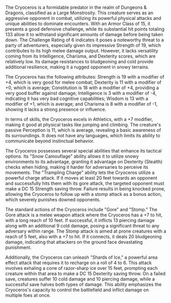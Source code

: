 The Cryoceros is a formidable predator in the realm of Dungeons & Dragons, classified as a Large Monstrosity. This creature serves as an aggressive opponent in combat, utilizing its powerful physical attacks and unique abilities to dominate encounters. With an Armor Class of 15, it presents a good defensive challenge, while its substantial hit points totaling 133 allow it to withstand significant amounts of damage before being taken down. The Challenge Rating of 6 indicates it poses a noteworthy threat to a party of adventurers, especially given its impressive Strength of 19, which contributes to its high melee damage output. However, it lacks versatility coming from its Intelligence, Charisma, and Dexterity scores, which are relatively low. Its damage resistances to bludgeoning and cold provide additional resilience, making it a rugged opponent in snowy terrains.

The Cryoceros has the following attributes: Strength is 19 with a modifier of +4, which is very good for melee combat; Dexterity is 11 with a modifier of +0, which is average; Constitution is 18 with a modifier of +4, providing a very good buffer against damage; Intelligence is 3 with a modifier of -4, indicating it has very bad cognitive capabilities; Wisdom is 13 with a modifier of +1, which is average; and Charisma is 8 with a modifier of -1, showing it lacks a strong presence or influence. 

In terms of skills, the Cryoceros excels in Athletics, with a +7 modifier, making it good at physical tasks like jumping and climbing. The creature's passive Perception is 11, which is average, revealing a basic awareness of its surroundings. It does not have any languages, which limits its ability to communicate beyond instinctual behavior.

The Cryoceros possesses several special abilities that enhance its tactical options. Its "Snow Camouflage" ability allows it to utilize snowy environments to its advantage, granting it advantage on Dexterity (Stealth) checks when hiding, making it harder for adversaries to perceive its movements. The "Trampling Charge" ability lets the Cryoceros utilize a powerful charge attack. If it moves at least 20 feet towards an opponent and successfully hits them with its gore attack, the targeted opponent must make a DC 15 Strength saving throw. Failure results in being knocked prone, allowing the Cryoceros to follow up with a stomp attack as a bonus action, which severely punishes downed opponents.

The standard actions of the Cryoceros include "Gore" and "Stomp." The Gore attack is a melee weapon attack where the Cryoceros has a +7 to hit, with a long reach of 10 feet. If successful, it inflicts 13 piercing damage along with an additional 9 cold damage, posing a significant threat to any adversary within range. The Stomp attack is aimed at prone creatures with a reach of 5 feet, also with a +7 to hit. If it connects, it deals 20 bludgeoning damage, indicating that attackers on the ground face devastating punishment.

Additionally, the Cryoceros can unleash "Shards of Ice," a powerful area effect attack that requires it to recharge on a roll of 4 to 6. This attack involves exhaling a cone of razor-sharp ice over 15 feet, prompting each creature within that area to make a DC 15 Dexterity saving throw. On a failed save, creatures suffer 10 cold damage and 10 piercing damage, while a successful save halves both types of damage. This ability emphasizes the Cryoceros's capacity to control the battlefield and inflict damage on multiple foes at once.